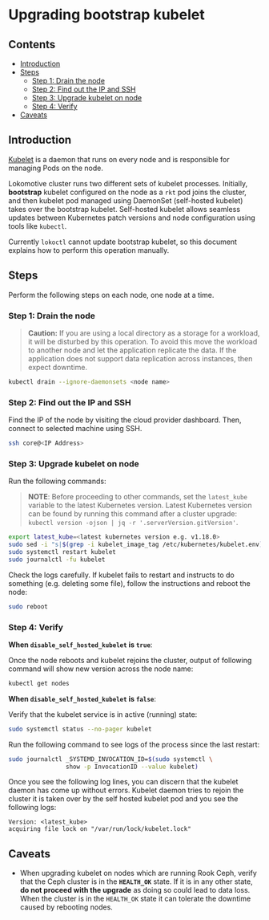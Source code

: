 # Upgrading bootstrap kubelet

## Contents

- [Introduction](#introduction)
- [Steps](#steps)
  - [Step 1: Drain the node](#step-1-drain-the-node)
  - [Step 2: Find out the IP and SSH](#step-2-find-out-the-ip-and-ssh)
  - [Step 3: Upgrade kubelet on node](#step-3-upgrade-kubelet-on-node)
  - [Step 4: Verify](#step-4-verify)
- [Caveats](#caveats)

## Introduction

[Kubelet](https://kubernetes.io/docs/reference/command-line-tools-reference/kubelet/) is a daemon
that runs on every node and is responsible for managing Pods on the node.

Lokomotive cluster runs two different sets of kubelet processes. Initially, **bootstrap** kubelet
configured on the node as a `rkt` pod joins the cluster, and then kubelet pod managed using
DaemonSet (self-hosted kubelet) takes over the bootstrap kubelet. Self-hosted kubelet allows
seamless updates between Kubernetes patch versions and node configuration using tools like
`kubectl`.

Currently `lokoctl` cannot update bootstrap kubelet, so this document explains how to perform this
operation manually.

## Steps

Perform the following steps on each node, one node at a time.

### Step 1: Drain the node

> **Caution:** If you are using a local directory as a storage for a workload, it will be disturbed
> by this operation. To avoid this move the workload to another node and let the application
> replicate the data. If the application does not support data replication across instances, then
> expect downtime.

```bash
kubectl drain --ignore-daemonsets <node name>
```

### Step 2: Find out the IP and SSH

Find the IP of the node by visiting the cloud provider dashboard. Then, connect to selected machine
using SSH.

```bash
ssh core@<IP Address>
```

### Step 3: Upgrade kubelet on node

Run the following commands:

> **NOTE**: Before proceeding to other commands, set the `latest_kube` variable to the latest
> Kubernetes version. Latest Kubernetes version can be found by running this command after a cluster
> upgrade: `kubectl version -ojson | jq -r '.serverVersion.gitVersion'`.

```bash
export latest_kube=<latest kubernetes version e.g. v1.18.0>
sudo sed -i "s|$(grep -i kubelet_image_tag /etc/kubernetes/kubelet.env)|KUBELET_IMAGE_TAG=${latest_kube}|g" /etc/kubernetes/kubelet.env
sudo systemctl restart kubelet
sudo journalctl -fu kubelet
```

Check the logs carefully. If kubelet fails to restart and instructs to do something (e.g. deleting
some file), follow the instructions and reboot the node:

```bash
sudo reboot
```

### Step 4: Verify

**When `disable_self_hosted_kubelet` is `true`**:

Once the node reboots and kubelet rejoins the cluster, output of following command will show new
version across the node name:

```bash
kubectl get nodes
```

**When `disable_self_hosted_kubelet` is `false`**:

Verify that the kubelet service is in active (running) state:

```bash
sudo systemctl status --no-pager kubelet
```

Run the following command to see logs of the process since the last restart:

```bash
sudo journalctl _SYSTEMD_INVOCATION_ID=$(sudo systemctl \
                show -p InvocationID --value kubelet)
```

Once you see the following log lines, you can discern that the kubelet daemon has come up without
errors. Kubelet daemon tries to rejoin the cluster it is taken over by the self hosted kubelet pod
and you see the following logs:

```
Version: <latest_kube>
acquiring file lock on "/var/run/lock/kubelet.lock"
```

## Caveats

- When upgrading kubelet on nodes which are running Rook Ceph, verify that the Ceph cluster is in
  the **`HEALTH_OK`** state. If it is in any other state, **do not proceed with the upgrade** as
  doing so could lead to data loss. When the cluster is in the `HEALTH_OK` state it can tolerate the
  downtime caused by rebooting nodes.
